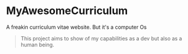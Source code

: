 # MyAwesomeCurriculum
A freakin curriculum vitae website. But it's a computer Os
> This project aims to show of my capabilities as a dev but also as a human being.
